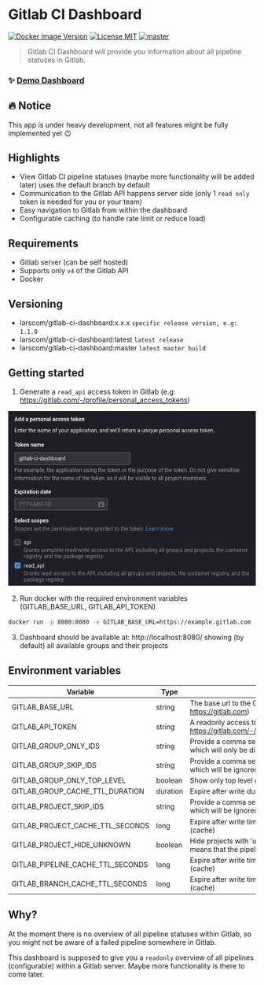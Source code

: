 # Gitlab CI Dashboard

[![Docker Image Version](https://img.shields.io/docker/v/larscom/gitlab-ci-dashboard?sort=semver&label=latest%20release&color=blue)](https://hub.docker.com/r/larscom/gitlab-ci-dashboard)
[![License MIT](https://img.shields.io/badge/License-MIT-yellow.svg)](https://opensource.org/licenses/MIT)
[![master](https://github.com/larscom/gitlab-ci-dashboard/actions/workflows/master-build.yml/badge.svg?branch=master)](https://github.com/larscom/gitlab-ci-dashboard)

> Gitlab CI Dashboard will provide you information about all pipeline statuses in Gitlab.

### ✨ [Demo Dashboard](https://gitlab-ci-dashboard-g2yczvalwa-ez.a.run.app)

## :fire: Notice

This app is under heavy development, not all features might be fully implemented yet :wink:

## Highlights

- View Gitlab CI pipeline statuses (maybe more functionality will be added later) uses the default branch by default
- Communication to the Gitlab API happens server side (only 1 `read only` token is needed for you or your team)
- Easy navigation to Gitlab from within the dashboard
- Configurable caching (to handle rate limit or reduce load)

## Requirements

- Gitlab server (can be self hosted)
- Supports only `v4` of the Gitlab API
- Docker

## Versioning

- larscom/gitlab-ci-dashboard:x.x.x `specific release version, e.g: 1.1.0`
- larscom/gitlab-ci-dashboard:latest `latest release`
- larscom/gitlab-ci-dashboard:master `latest master build`

## Getting started

1. Generate a `read_api` access token in Gitlab (e.g: https://gitlab.com/-/profile/personal_access_tokens)

![Access Token](https://github.com/larscom/gitlab-ci-dashboard/blob/master/.github/img/access_token.png)

2. Run docker with the required environment variables (GITLAB_BASE_URL, GITLAB_API_TOKEN)

```bash
docker run -p 8080:8080 -e GITLAB_BASE_URL=https://example.gitlab.com -e GITLAB_API_TOKEN=my_token larscom/gitlab-ci-dashboard
```

3. Dashboard should be available at: http://localhost:8080/ showing (by default) all available groups and their
   projects

## Environment variables

| Variable                          | Type     | Description                                                                                            | Required | Default |
|-----------------------------------|----------|--------------------------------------------------------------------------------------------------------|----------|---------|
| GITLAB_BASE_URL                   | string   | The base url to the Gitlab server (e.g: https://gitlab.com)                                            | yes      |         |
| GITLAB_API_TOKEN                  | string   | A readonly access token generated in Gitlab (see: https://gitlab.com/-/profile/personal_access_tokens) | yes      |         |
| GITLAB_GROUP_ONLY_IDS             | string   | Provide a comma seperated string of group ids which will only be displayed (e.g: 123,789,888)          | no       |         |
| GITLAB_GROUP_SKIP_IDS             | string   | Provide a comma seperated string of group ids which will be ignored (e.g: 123,789,888)                 | no       |         |
| GITLAB_GROUP_ONLY_TOP_LEVEL       | boolean  | Show only top level groups                                                                             | no       | false   |
| GITLAB_GROUP_CACHE_TTL_DURATION   | duration | Expire after write duration for groups (cache)                                                         | no       | 5m      |
| GITLAB_PROJECT_SKIP_IDS           | string   | Provide a comma seperated string of project ids which will be ignored (e.g: 123,789,888)               | no       |         |
| GITLAB_PROJECT_CACHE_TTL_SECONDS  | long     | Expire after write time in seconds for projects (cache)                                                | no       | 300     |
| GITLAB_PROJECT_HIDE_UNKNOWN       | boolean  | Hide projects with 'unknown' pipeline status (mostly means that the pipeline is not configured)        | no       | false   |
| GITLAB_PIPELINE_CACHE_TTL_SECONDS | long     | Expire after write time in seconds for pipelines (cache)                                               | no       | 10      |
| GITLAB_BRANCH_CACHE_TTL_SECONDS   | long     | Expire after write time in seconds for branches (cache)                                                | no       | 60      |

## Why?

At the moment there is no overview of all pipeline statuses within Gitlab, so you might not be aware of a failed
pipeline somewhere in Gitlab.

This dashboard is supposed to give you a `readonly` overview of all pipelines (configurable) within a Gitlab server.
Maybe more functionality is there to come later.

